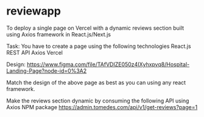 # reviewapp
To deploy a single page on Vercel with a dynamic reviews section built using Axios framework in React.js/Next.js


Task:
You have to create a page using the following technologies
React.js
REST API
Axios
Vercel

Design: https://www.figma.com/file/TAfVDIZE050z4IXyhxpvq8/Hospital-Landing-Page?node-id=0%3A2

Match the design of the above page as best as you can using any react framework. 

Make the reviews section dynamic by consuming the following API using Axios NPM package
https://admin.tomedes.com/api/v1/get-reviews?page=1

